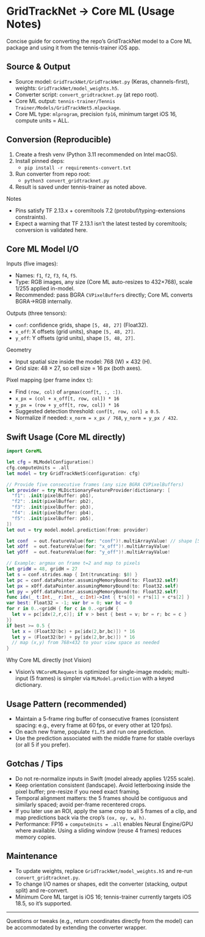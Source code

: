 # GridTrackNet → Core ML (Usage Notes)

Concise guide for converting the repo’s GridTrackNet model to a Core ML package and using it from the tennis-trainer iOS app.

## Source & Output
- Source model: `GridTrackNet/GridTrackNet.py` (Keras, channels-first), weights: `GridTrackNet/model_weights.h5`.
- Converter script: `convert_gridtracknet.py` (at repo root).
- Core ML output: `tennis-trainer/Tennis Trainer/Models/GridTrackNet5.mlpackage`.
- Core ML type: `mlprogram`, precision `fp16`, minimum target iOS 16, compute units = ALL.

## Conversion (Reproducible)
1. Create a fresh venv (Python 3.11 recommended on Intel macOS).
2. Install pinned deps:
   - `pip install -r requirements-convert.txt`
3. Run converter from repo root:
   - `python3 convert_gridtracknet.py`
4. Result is saved under tennis-trainer as noted above.

Notes
- Pins satisfy TF 2.13.x + coremltools 7.2 (protobuf/typing-extensions constraints).
- Expect a warning that TF 2.13.1 isn’t the latest tested by coremltools; conversion is validated here.

## Core ML Model I/O
Inputs (five images):
- Names: `f1`, `f2`, `f3`, `f4`, `f5`.
- Type: RGB images, any size (Core ML auto-resizes to 432×768), scale 1/255 applied in-model.
- Recommended: pass BGRA `CVPixelBuffer`s directly; Core ML converts BGRA→RGB internally.

Outputs (three tensors):
- `conf`: confidence grids, shape `[5, 48, 27]` (Float32).
- `x_off`: X offsets (grid units), shape `[5, 48, 27]`.
- `y_off`: Y offsets (grid units), shape `[5, 48, 27]`.

Geometry
- Input spatial size inside the model: 768 (W) × 432 (H).
- Grid size: 48 × 27, so cell size = 16 px (both axes).

Pixel mapping (per frame index `t`):
- Find `(row, col)` of `argmax(conf[t, :, :])`.
- `x_px = (col + x_off[t, row, col]) * 16`
- `y_px = (row + y_off[t, row, col]) * 16`
- Suggested detection threshold: `conf[t, row, col] ≥ 0.5`.
- Normalize if needed: `x_norm = x_px / 768`, `y_norm = y_px / 432`.

## Swift Usage (Core ML directly)
```swift
import CoreML

let cfg = MLModelConfiguration()
cfg.computeUnits = .all
let model = try GridTrackNet5(configuration: cfg)

// Provide five consecutive frames (any size BGRA CVPixelBuffers)
let provider = try MLDictionaryFeatureProvider(dictionary: [
  "f1": .init(pixelBuffer: pb1),
  "f2": .init(pixelBuffer: pb2),
  "f3": .init(pixelBuffer: pb3),
  "f4": .init(pixelBuffer: pb4),
  "f5": .init(pixelBuffer: pb5),
])
let out = try model.model.prediction(from: provider)

let conf  = out.featureValue(for: "conf")!.multiArrayValue! // shape [5,48,27]
let xOff  = out.featureValue(for: "x_off")!.multiArrayValue!
let yOff  = out.featureValue(for: "y_off")!.multiArrayValue!

// Example: argmax on frame t=2 and map to pixels
let gridW = 48, gridH = 27
let s = conf.strides.map { Int(truncating: $0) }
let pc = conf.dataPointer.assumingMemoryBound(to: Float32.self)
let px = xOff.dataPointer.assumingMemoryBound(to: Float32.self)
let py = yOff.dataPointer.assumingMemoryBound(to: Float32.self)
func idx(_ t:Int,_ r:Int,_ c:Int)->Int { t*s[0] + r*s[1] + c*s[2] }
var best: Float32 = -1; var br = 0; var bc = 0
for r in 0..<gridH { for c in 0..<gridW {
  let v = pc[idx(2,r,c)]; if v > best { best = v; br = r; bc = c }
}}
if best >= 0.5 {
  let x = (Float32(bc) + px[idx(2,br,bc)]) * 16
  let y = (Float32(br) + py[idx(2,br,bc)]) * 16
  // map (x,y) from 768×432 to your view space as needed
}
```

Why Core ML directly (not Vision)
- Vision’s `VNCoreMLRequest` is optimized for single-image models; multi-input (5 frames) is simpler via `MLModel.prediction` with a keyed dictionary.

## Usage Pattern (recommended)
- Maintain a 5-frame ring buffer of consecutive frames (consistent spacing: e.g., every frame at 60 fps, or every other at 120 fps).
- On each new frame, populate `f1…f5` and run one prediction.
- Use the prediction associated with the middle frame for stable overlays (or all 5 if you prefer).

## Gotchas / Tips
- Do not re-normalize inputs in Swift (model already applies 1/255 scale).
- Keep orientation consistent (landscape). Avoid letterboxing inside the pixel buffer; pre-resize if you need exact framing.
- Temporal alignment matters: the 5 frames should be contiguous and similarly spaced; avoid per-frame recentered crops.
- If you later use an ROI, apply the same crop to all 5 frames of a clip, and map predictions back via the crop’s `(ox, oy, w, h)`.
- Performance: FP16 + `computeUnits = .all` enables Neural Engine/GPU where available. Using a sliding window (reuse 4 frames) reduces memory copies.

## Maintenance
- To update weights, replace `GridTrackNet/model_weights.h5` and re-run `convert_gridtracknet.py`.
- To change I/O names or shapes, edit the converter (stacking, output split) and re-convert.
- Minimum Core ML target is iOS 16; tennis-trainer currently targets iOS 18.5, so it’s supported.

---
Questions or tweaks (e.g., return coordinates directly from the model) can be accommodated by extending the converter wrapper.

